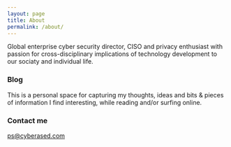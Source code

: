 ```yaml
---
layout: page
title: About
permalink: /about/
---
```


Global enterprise cyber security director, CISO and privacy enthusiast with passion for cross-disciplinary implications of technology development to our sociaty and individual life.

### Blog

This is a personal space for capturing my thoughts, ideas and bits & pieces of information I find interesting, while reading and/or surfing online.

### Contact me

[ps@cyberased.com](mailto:ps@cyberased.com)
